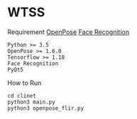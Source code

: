 # WTSS

Requirement
[OpenPose](https://github.com/CMU-Perceptual-Computing-Lab/openpose) 
[Face Recognition](https://github.com/ageitgey/face_recognition)
```
Python >= 3.5
OpenPose >= 1.6.0 
Tensorflow >= 1.18
Face Recognition 
PyQt5
```

How to Run
```
cd clinet
python3 main.py
python3 openpose_flir.py
```
